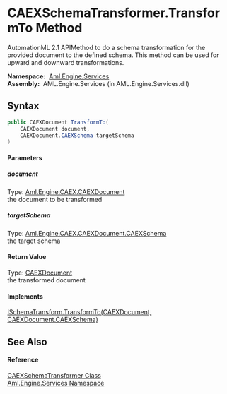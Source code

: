 CAEXSchemaTransformer.TransformTo Method
========================================
AutomationML 2.1 APIMethod to do a schema transformation for the provided document to the defined schema. This method can be used for upward and downward transformations.

  **Namespace:**  [Aml.Engine.Services][1]  
  **Assembly:**  AML.Engine.Services (in AML.Engine.Services.dll)

Syntax
------

```csharp
public CAEXDocument TransformTo(
	CAEXDocument document,
	CAEXDocument.CAEXSchema targetSchema
)
```

#### Parameters

##### *document*
Type: [Aml.Engine.CAEX.CAEXDocument][2]  
the document to be transformed

##### *targetSchema*
Type: [Aml.Engine.CAEX.CAEXDocument.CAEXSchema][3]  
the target schema

#### Return Value
Type: [CAEXDocument][2]  
the transformed document
#### Implements
[ISchemaTransform.TransformTo(CAEXDocument, CAEXDocument.CAEXSchema)][4]  


See Also
--------

#### Reference
[CAEXSchemaTransformer Class][5]  
[Aml.Engine.Services Namespace][1]  

[1]: ../README.md
[2]: ../../Aml.Engine.CAEX/CAEXDocument/README.md
[3]: ../../Aml.Engine.CAEX/CAEXDocument_CAEXSchema/README.md
[4]: ../../Aml.Engine.Services.Interfaces/ISchemaTransform/TransformTo.md
[5]: README.md
[6]: https://www.automationml.org
[7]: ../../icons/logoShade.png
